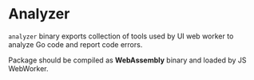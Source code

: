 # Analyzer

`analyzer` binary exports collection of tools used by UI web worker to analyze Go code and report
code errors.
 
Package should be compiled as **WebAssembly** binary and loaded by JS WebWorker. 